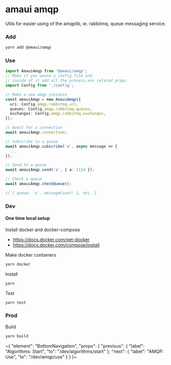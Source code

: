 
# amaui amqp

Utils for easier using of the amqplib, ie. rabbitmq, queue messaging service.

### Add

```bash
yarn add @amaui/amqp
```

### Use

```ts
import AmauiAmqp from '@amaui/amqp';
// Make if you wanna a config file and
// inside of it add all the process.env related props
import Config from './config';

// Make a new amqp instance
const amauiAmqp = new AmauiAmqp({
  uri: Config.amqp.rabbitmq.uri,
  queues: Config.amqp.rabbitmq.queues,
  exchanges: Config.amqp.rabbitmq.exchanges,
});

// Await for a connection
await amauiAmqp.connection;

// Subscribe to a queue
await amauiAmqp.subscribe('a', async message => {
  ...
});

// Send to a queue
await amauiAmqp.send('a', { a: 1114 });

// Check a queue
await amauiAmqp.checkQueue();

// { queue: 'a', messageCount: 1, etc. }
```

### Dev

#### One time local setup

Install docker and docker-compose

- https://docs.docker.com/get-docker
- https://docs.docker.com/compose/install

Make docker containers

```bash
yarn docker
```

Install

```bash
yarn
```

Test

```bash
yarn test
```

### Prod

Build

```bash
yarn build
```

~{
  "element": "BottomNavigation",
  "props": {
    "previous": {
      "label": "Algorithms: Start",
      "to": "/dev/algorithms/start"
    },
    "next": {
      "label": "AMQP: Use",
      "to": "/dev/amqp/use"
    }
  }
}~
